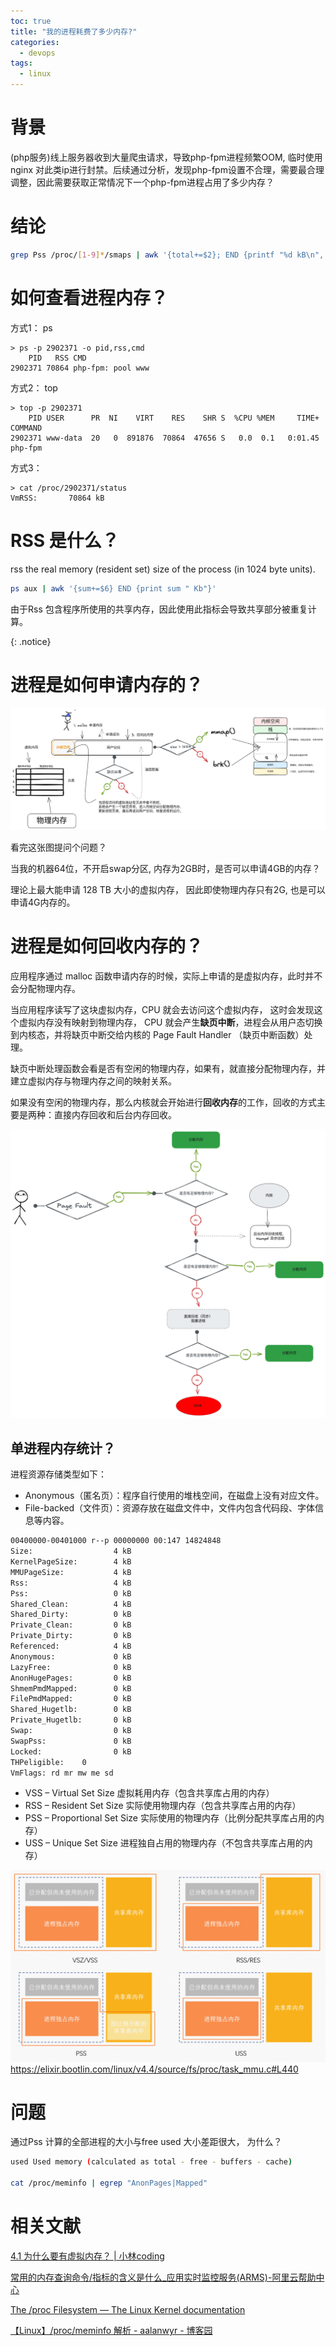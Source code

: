 ```yaml
---
toc: true
title: "我的进程耗费了多少内存?"
categories:
  - devops
tags:
  - linux
---
```


# 背景

  (php服务)线上服务器收到大量爬虫请求，导致php-fpm进程频繁OOM, 临时使用nginx 对此类ip进行封禁。后续通过分析，发现php-fpm设置不合理，需要最合理调整，因此需要获取正常情况下一个php-fpm进程占用了多少内存？ 

# 结论

```bash
grep Pss /proc/[1-9]*/smaps | awk '{total+=$2}; END {printf "%d kB\n", total }'
```

# 如何查看进程内存？

方式1： ps

```shell
> ps -p 2902371 -o pid,rss,cmd
    PID   RSS CMD
2902371 70864 php-fpm: pool www
```

方式2： top

```shell
> top -p 2902371
    PID USER      PR  NI    VIRT    RES    SHR S  %CPU %MEM     TIME+ COMMAND
2902371 www-data  20   0  891876  70864  47656 S   0.0  0.1   0:01.45 php-fpm
```

方式3：

```shell
> cat /proc/2902371/status
VmRSS:       70864 kB
```

# RSS 是什么？

rss       the real memory (resident set) size of the process (in 1024 byte units).

```bash
ps aux | awk '{sum+=$6} END {print sum " Kb"}'
```

由于Rss 包含程序所使用的共享内存，因此使用此指标会导致共享部分被重复计算。

{: .notice}

# 进程是如何申请内存的？

![](https://raw.githubusercontent.com/xiaoshenwei/xiaoshenwei.github.io/master/assets/images/memory-apply.png)

看完这张图提问个问题？

当我的机器64位，不开启swap分区, 内存为2GB时，是否可以申请4GB的内存？

理论上最大能申请 128 TB 大小的虚拟内存， 因此即使物理内存只有2G, 也是可以申请4G内存的。

# 进程是如何回收内存的？

应用程序通过 malloc 函数申请内存的时候，实际上申请的是虚拟内存，此时并不会分配物理内存。

当应用程序读写了这块虚拟内存，CPU 就会去访问这个虚拟内存， 这时会发现这个虚拟内存没有映射到物理内存， CPU 就会产生**缺页中断**，进程会从用户态切换到内核态，并将缺页中断交给内核的 Page Fault Handler （缺页中断函数）处理。

缺页中断处理函数会看是否有空闲的物理内存，如果有，就直接分配物理内存，并建立虚拟内存与物理内存之间的映射关系。

如果没有空闲的物理内存，那么内核就会开始进行**回收内存**的工作，回收的方式主要是两种：直接内存回收和后台内存回收。

![](https://raw.githubusercontent.com/xiaoshenwei/xiaoshenwei.github.io/master/assets/images/memory-free-v1.png)

## 单进程内存统计？

进程资源存储类型如下：

- Anonymous（匿名页）：程序自行使用的堆栈空间，在磁盘上没有对应文件。
- File-backed（文件页）：资源存放在磁盘文件中，文件内包含代码段、字体信息等内容。

```bash
00400000-00401000 r--p 00000000 00:147 14824848                          /pause
Size:                  4 kB
KernelPageSize:        4 kB
MMUPageSize:           4 kB
Rss:                   4 kB
Pss:                   0 kB
Shared_Clean:          4 kB
Shared_Dirty:          0 kB
Private_Clean:         0 kB
Private_Dirty:         0 kB
Referenced:            4 kB
Anonymous:             0 kB
LazyFree:              0 kB
AnonHugePages:         0 kB
ShmemPmdMapped:        0 kB
FilePmdMapped:         0 kB
Shared_Hugetlb:        0 kB
Private_Hugetlb:       0 kB
Swap:                  0 kB
SwapPss:               0 kB
Locked:                0 kB
THPeligible:    0
VmFlags: rd mr mw me sd
```

- VSS – Virtual Set Size 虚拟耗用内存（包含共享库占用的内存）
- RSS – Resident Set Size 实际使用物理内存（包含共享库占用的内存）
- PSS – Proportional Set Size 实际使用的物理内存（比例分配共享库占用的内存）
- USS – Unique Set Size 进程独自占用的物理内存（不包含共享库占用的内存）

![](https://raw.githubusercontent.com/xiaoshenwei/xiaoshenwei.github.io/master/assets/images/p623795.png)https://elixir.bootlin.com/linux/v4.4/source/fs/proc/task_mmu.c#L440

# 问题

通过Pss 计算的全部进程的大小与free used 大小差距很大， 为什么？

```bash
used Used memory (calculated as total - free - buffers - cache)

cat /proc/meminfo | egrep "AnonPages|Mapped"
```

# 相关文献

[4.1 为什么要有虚拟内存？ | 小林coding](https://www.xiaolincoding.com/os/3_memory/vmem.html#%E8%99%9A%E6%8B%9F%E5%86%85%E5%AD%98)

[常用的内存查询命令/指标的含义是什么_应用实时监控服务(ARMS)-阿里云帮助中心](https://help.aliyun.com/zh/arms/application-monitoring/memory-metrics)

[The /proc Filesystem — The Linux Kernel documentation](https://www.kernel.org/doc/html/latest/filesystems/proc.html?highlight=Pss)

[【Linux】/proc/meminfo 解析 - aalanwyr - 博客园](https://www.cnblogs.com/aalan/p/17026258.html)
